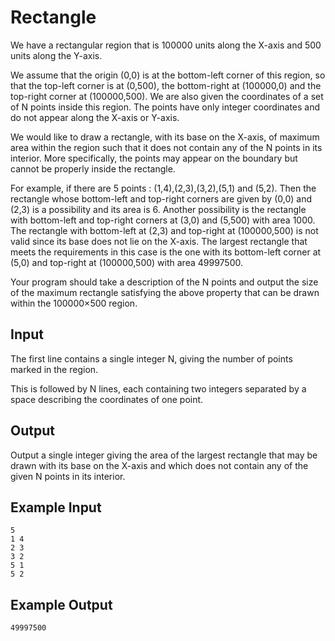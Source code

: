 # Rectangle

We have a rectangular region that is 100000 units along the X-axis and 500 units along the Y-axis.

We assume that the origin (0,0) is at the bottom-left corner of this region, so that the top-left corner is at (0,500), the bottom-right at (100000,0) and the top-right corner at (100000,500). We are also given the coordinates of a set of N points inside this region. The points have only integer coordinates and do not appear along the X-axis or Y-axis.

We would like to draw a rectangle, with its base on the X-axis, of maximum area within the region such that it does not contain any of the N points in its interior. More specifically, the points may appear on the boundary but cannot be properly inside the rectangle.

For example, if there are 5 points : (1,4),(2,3),(3,2),(5,1) and (5,2). Then the rectangle whose bottom-left and top-right corners are given by (0,0) and (2,3) is a possibility and its area is 6. Another possibility is the rectangle with bottom-left and top-right corners at (3,0) and (5,500) with area 1000. The rectangle with bottom-left at (2,3) and top-right at (100000,500) is not valid since its base does not lie on the X-axis. The largest rectangle that meets the requirements in this case is the one with its bottom-left corner at (5,0) and top-right at (100000,500) with area 49997500.

Your program should take a description of the N points and output the size of the maximum rectangle satisfying the above property that can be drawn within the 100000×500 region.

## Input

The first line contains a single integer N, giving the number of points marked in the region.

This is followed by N lines, each containing two integers separated by a space describing the coordinates of one point.

## Output

Output a single integer giving the area of the largest rectangle that may be drawn with its base on the X-axis and which does not contain any of the given N points in its interior.

## Example Input

```
5
1 4
2 3
3 2
5 1
5 2
```

## Example Output

```
49997500
```
